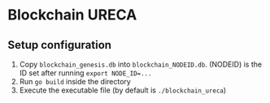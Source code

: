 # Blockchain URECA

## Setup configuration

1. Copy `blockchain_genesis.db` into `blockchain_NODEID.db`. 
(NODEID) is the ID set after running `export NODE_ID=...`
2. Run `go build` inside the directory
3. Execute the executable file (by default is `./blockchain_ureca`)
